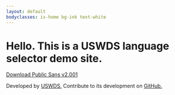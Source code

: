 ```yaml
---
layout: default
bodyclasses: is-home bg-ink text-white
---
```


<div class="grid-container padding-top-2 tablet:margin-top-3 desktop:margin-top-6 tablet:padding-bottom-6 desktop:padding-bottom-8">
  <h1 class="font-sans-14 tablet:font-sans-17 desktop:font-sans-18 line-height-tight text-ls-neg-1 text-normal tablet:text-ls-neg-1 padding-top-2">Hello. This is a USWDS language selector demo site.</h1>

  <div class="margin-top-2">
    <a class="usa-button bg-primary-vivid hover:bg-primary-light hover:text-ink text-normal font-lang-sm margin-top-1 radius-sm" href="https://github.com/uswds/public-sans/releases/download/v2.001/public-sans-v2.001.zip">Download Public Sans v2.001</a>
  </div>

  <p class="line-height-sans-4 margin-top-4">Developed by <a class="link-heavy" href="http://designsystem.digital.gov">USWDS.</a> <span class="text-no-wrap">Contribute to its development</span> on <a class="link-heavy" href="https://github.com/uswds/public-sans">GitHub.</a></p>

</div>
